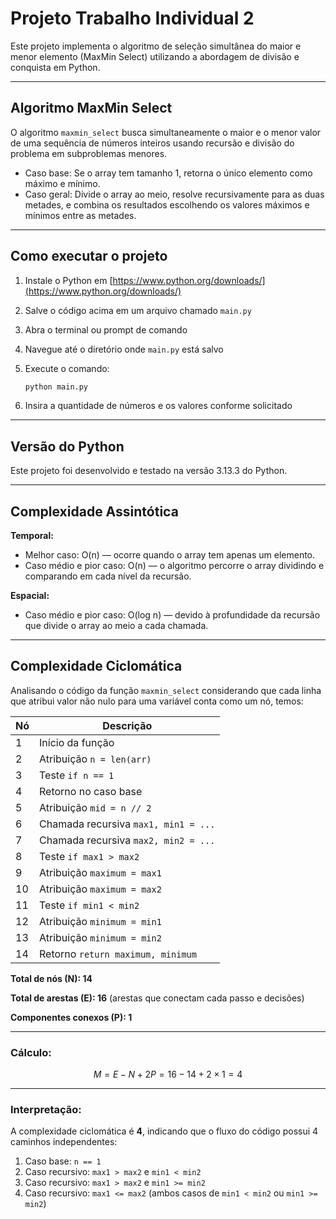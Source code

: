# Projeto Trabalho Individual 2

Este projeto implementa o algoritmo de seleção simultânea do maior e menor elemento (MaxMin Select) utilizando a abordagem de divisão e conquista em Python.

---

## Algoritmo MaxMin Select

O algoritmo `maxmin_select` busca simultaneamente o maior e o menor valor de uma sequência de números inteiros usando recursão e divisão do problema em subproblemas menores.

* Caso base: Se o array tem tamanho 1, retorna o único elemento como máximo e mínimo.
* Caso geral: Divide o array ao meio, resolve recursivamente para as duas metades, e combina os resultados escolhendo os valores máximos e mínimos entre as metades.

---

## Como executar o projeto

1. Instale o Python em [https://www.python.org/downloads/](https://www.python.org/downloads/)
2. Salve o código acima em um arquivo chamado `main.py`
3. Abra o terminal ou prompt de comando
4. Navegue até o diretório onde `main.py` está salvo
5. Execute o comando:

   ```bash
   python main.py
   ```
6. Insira a quantidade de números e os valores conforme solicitado

---

## Versão do Python

Este projeto foi desenvolvido e testado na versão 3.13.3 do Python.

---

## Complexidade Assintótica

**Temporal:**

* Melhor caso: O(n) — ocorre quando o array tem apenas um elemento.
* Caso médio e pior caso: O(n) — o algoritmo percorre o array dividindo e comparando em cada nível da recursão.

**Espacial:**

* Caso médio e pior caso: O(log n) — devido à profundidade da recursão que divide o array ao meio a cada chamada.

---

## Complexidade Ciclomática

Analisando o código da função `maxmin_select` considerando que cada linha que atribui valor não nulo para uma variável conta como um nó, temos:

| Nó | Descrição                            |
| -- | ------------------------------------ |
| 1  | Início da função                     |
| 2  | Atribuição `n = len(arr)`            |
| 3  | Teste `if n == 1`                    |
| 4  | Retorno no caso base                 |
| 5  | Atribuição `mid = n // 2`            |
| 6  | Chamada recursiva `max1, min1 = ...` |
| 7  | Chamada recursiva `max2, min2 = ...` |
| 8  | Teste `if max1 > max2`               |
| 9  | Atribuição `maximum = max1`          |
| 10 | Atribuição `maximum = max2`          |
| 11 | Teste `if min1 < min2`               |
| 12 | Atribuição `minimum = min1`          |
| 13 | Atribuição `minimum = min2`          |
| 14 | Retorno `return maximum, minimum`    |

**Total de nós (N): 14**

**Total de arestas (E): 16** (arestas que conectam cada passo e decisões)

**Componentes conexos (P): 1**

---

### Cálculo:

$$
M = E - N + 2P = 16 - 14 + 2 \times 1 = 4
$$

---

### Interpretação:

A complexidade ciclomática é **4**, indicando que o fluxo do código possui 4 caminhos independentes:

1. Caso base: `n == 1`
2. Caso recursivo: `max1 > max2` e `min1 < min2`
3. Caso recursivo: `max1 > max2` e `min1 >= min2`
4. Caso recursivo: `max1 <= max2` (ambos casos de `min1 < min2` ou `min1 >= min2`)
<!-- COMENTÁRIO TESTE-->

